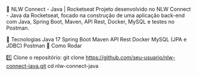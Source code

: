 🚀 NLW Connect - Java | Rocketseat
Projeto desenvolvido no NLW Connect - Java da Rocketseat, focado na construção de uma aplicação back-end com Java, Spring Boot, Maven, API Rest, Docker, MySQL e testes no Postman.

🔧 Tecnologias
Java 17
Spring Boot
Maven
API Rest
Docker
MySQL (JPA e JDBC)
Postman
🚀 Como Rodar

1️⃣ Clone o repositório:
git clone https://github.com/seu-usuario/nlw-connect-java.git
cd nlw-connect-java
